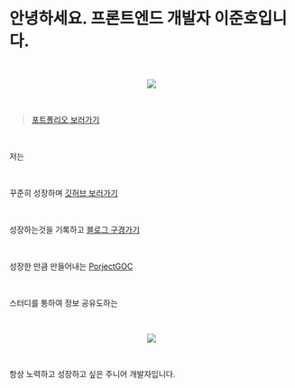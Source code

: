 # 안녕하세요. 프론트엔드 개발자 이준호입니다.

<br/>

<p align="center"><img src="assets/images/portfolio.gif"/></p>

<br/>

> [포트폴리오 보러가기](https://baegofda.github.io/Portfolio/ "이준호의 포트폴리오")

<br/>

저는

<br/>

꾸준히 성장하며 [깃허브 보러가기](https://github.com/baegofda "이준호의 Github")

<br/>

성장하는것을 기록하고 [블로그 구경가기](https://baegofda.tistory.com/ "이준호의 블로그")

<br/>

성장한 만큼 만들어내는 [PorjectGOC](https://github.com/baegofda/Project-GOC "이준호의 코로나 통계사이트")

<br/>

스터디를 통하여 정보 공유도하는

<br/>

<p align="center"><img src="https://blog.kakaocdn.net/dn/cI3fRE/btq1ca3vlRE/22FDq7OVQpH0oThAMCgKyk/img.gif"/></p>

<br/>

항상 노력하고 성장하고 싶은 주니어 개발자입니다.
